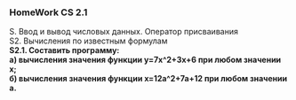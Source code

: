 ### HomeWork CS 2.1  
S. Ввод и вывод числовых данных. Оператор присваивания  
S2. Вычисления по известным формулам   
**S2.1. Составить программу:  
а) вычисления значения функции y=7x^2+3x+6 при любом значении x;  
б) вычисления значения функции x=12a^2+7a+12 при любом значении а.**
